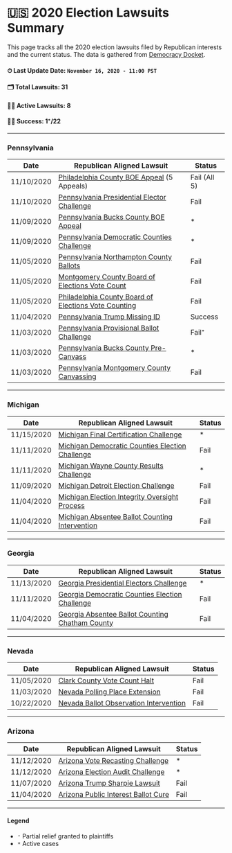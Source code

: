 # 🇺🇸 2020 Election Lawsuits Summary


This page tracks all the 2020 election lawsuits filed by Republican interests and the current status. The data is gathered from [Democracy Docket](https://www.democracydocket.com/).

#### ⏱ Last Update Date: `November 16, 2020 - 11:00 PST`

#### 🗂 Total Lawsuits: 31
#### 👩‍💻 Active Lawsuits: 8
#### 👩‍💼 Success: 1⁺/22


---

###  Pennsylvania

| Date       | Republican Aligned Lawsuit                                                                                                                | Status       |
| -          | -                                                                                                                                         | -            |
| 11/10/2020 | [Philadelphia County BOE Appeal](https://www.democracydocket.com/cases/philadelphia-county-boe-appeal/) (5 Appeals)                       | Fail (All 5) |
| 11/10/2020 | [Pennsylvania Presidential Elector Challenge](https://www.democracydocket.com/cases/pennsylvania-presidential-elector-challenge/)         | Fail         |
| 11/09/2020 | [Pennsylvania Bucks County BOE Appeal](https://www.democracydocket.com/cases/pennsylvania-bucks-county-boe-appeal/)                       | *            |
| 11/09/2020 | [Pennsylvania Democratic Counties Challenge](https://www.democracydocket.com/cases/pennsylvania-democratic-counties-challenge/)           | *            |
| 11/05/2020 | [Pennsylvania Northampton County Ballots](https://www.democracydocket.com/cases/pennsylvania-northampton-county-ballots/)                 | Fail         |
| 11/05/2020 | [Montgomery County Board of Elections Vote Count](https://www.democracydocket.com/cases/montgomery-county-board-of-elections-vote-count/) | Fail         |
| 11/05/2020 | [Philadelphia County Board of Elections Vote Counting](https://www.democracydocket.com/cases/philadelphia-county-boe-count/)              | Fail         |
| 11/04/2020 | [Pennsylvania Trump Missing ID](https://www.democracydocket.com/cases/pennsylvania-trump-missing-id/)                                     | Success      |
| 11/03/2020 | [Pennsylvania Provisional Ballot Challenge](https://www.democracydocket.com/cases/pennsylvania-provisional-ballot-challenge/)             | Fail⁺        |
| 11/03/2020 | [Pennsylvania Bucks County Pre-Canvass](https://www.democracydocket.com/cases/pennsylvania-bucks-county-pre-canvass/)                     | *            |
| 11/03/2020 | [Pennsylvania Montgomery County Canvassing](https://www.democracydocket.com/cases/pennsylvania-montgomery-county-canvassing/)             | Fail         |

---

### Michigan

| Date       | Republican Aligned Lawsuit                                                                                                                | Status |
| -          | -                                                                                                                                         | -      |
| 11/15/2020 | [Michigan Final Certification Challenge](https://www.democracydocket.com/cases/michigan-final-certification-challenge/)                   | *      |
| 11/11/2020 | [Michigan Democratic Counties Election Challenge](https://www.democracydocket.com/cases/michigan-democratic-counties-election-challenge/) | Fail   |
| 11/11/2020 | [Michigan Wayne County Results Challenge](https://www.democracydocket.com/cases/michigan-wayne-county-results-challenge/)                 | *      |
| 11/09/2020 | [Michigan Detroit Election Challenge](https://www.democracydocket.com/cases/michigan-detroit-election-challenge/)                         | Fail   |
| 11/04/2020 | [Michigan Election Integrity Oversight Process](https://www.democracydocket.com/cases/michigan-election-integrity-oversight-process/)     | Fail   |
| 11/04/2020 | [Michigan Absentee Ballot Counting Intervention](https://www.democracydocket.com/cases/michigan-absentee-counting-intervention/)          | Fail   |

---

### Georgia

| Date       | Republican Aligned Lawsuit                                                                                                                | Status |
| -          | -                                                                                                                                         | -      |
| 11/13/2020 | [Georgia Presidential Electors Challenge](https://www.democracydocket.com/cases/georgia-presidential-electors-challenge/)                 | *      |
| 11/11/2020 | [Georgia Democratic Counties Election Challenge](https://www.democracydocket.com/cases/ga-democratic-counties-election-challenge/)        | Fail   |
| 11/04/2020 | [Georgia Absentee Ballot Counting Chatham County](https://www.democracydocket.com/cases/georgia-absentee-ballot-counting-chatham-county/) | Fail   |

---

### Nevada

| Date       | Republican Aligned Lawsuit                                                                                              | Status |
| -          | -                                                                                                                       | -      |
| 11/05/2020 | [Clark County Vote Count Halt](https://www.democracydocket.com/cases/clark-county-vote-count-halt/)                     | Fail   |
| 11/03/2020 | [Nevada Polling Place Extension](https://www.democracydocket.com/cases/nevada-polling-place-extension/)                 | Fail   |
| 10/22/2020 | [Nevada Ballot Observation Intervention](https://www.democracydocket.com/cases/nevada-ballot-observation-intervention/) | Fail   |

---

### Arizona

| Date       | Republican Aligned Lawsuit                                                                                        | Status |
| -          | -                                                                                                                 | -      |
| 11/12/2020 | [Arizona Vote Recasting Challenge](https://www.democracydocket.com/cases/arizona-vote-recasting-challenge/)       | *      |
| 11/12/2020 | [Arizona Election Audit Challenge](https://www.democracydocket.com/cases/arizona-election-audit-challenge/)       | *      |
| 11/07/2020 | [Arizona Trump Sharpie Lawsuit](https://www.democracydocket.com/cases/arizona-trump-sharpie-lawsuit/)             | Fail   |
| 11/04/2020 | [Arizona Public Interest Ballot Cure](https://www.democracydocket.com/cases/arizona-public-interest-ballot-cure/) | Fail   |


----

#### Legend

 - `⁺` Partial relief granted to plaintiffs
 - `*` Active cases
